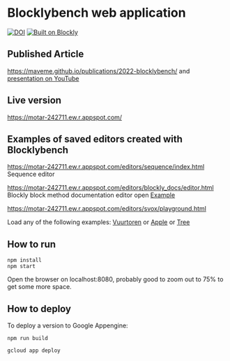 
# Blocklybench web application
[![DOI](https://zenodo.org/badge/523855099.svg)](https://zenodo.org/badge/latestdoi/523855099)
[![Built on Blockly](https://tinyurl.com/built-on-blockly)](https://github.com/google/blockly)

## Published Article 
https://maveme.github.io/publications/2022-blocklybench/ and [presentation on YouTube](https://www.youtube.com/watch?v=dqRwtFQmOUo)

## Live version
https://motar-242711.ew.r.appspot.com/

## Examples of saved editors created with Blocklybench
https://motar-242711.ew.r.appspot.com/editors/sequence/index.html Sequence editor

https://motar-242711.ew.r.appspot.com/editors/blockly_docs/editor.html  
Blockly block method documentation editor open [Example](https://raw.githubusercontent.com/block-based-editors/blocklybench/main/public/editors/blockly_docs/example.json)


https://motar-242711.ew.r.appspot.com/editors/svox/playground.html

Load any of the following examples: [Vuurtoren](https://motar-242711.ew.r.appspot.com/editors/svox/develop/vuurtoren%20ijs.json) or [Apple](https://motar-242711.ew.r.appspot.com/editors/svox/develop/appel.json) or [Tree](https://motar-242711.ew.r.appspot.com/editors/svox/develop/boom.json)

## How to run

```
npm install 
npm start
```

Open the browser on localhost:8080, probably good to zoom out to 75% to get some more space.

## How to deploy

To deploy a version to Google Appengine:

```
npm run build

gcloud app deploy
```
